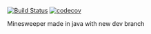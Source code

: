[![Build Status](https://travis-ci.com/groffse/minesweeper.svg?branch=dev)](https://travis-ci.com/groffse/minesweeper)
[![codecov](https://codecov.io/gh/groffse/Minesweeper/branch/dev/graph/badge.svg)](https://codecov.io/gh/groffse/Minesweeper)



Minesweeper made in java with new dev branch